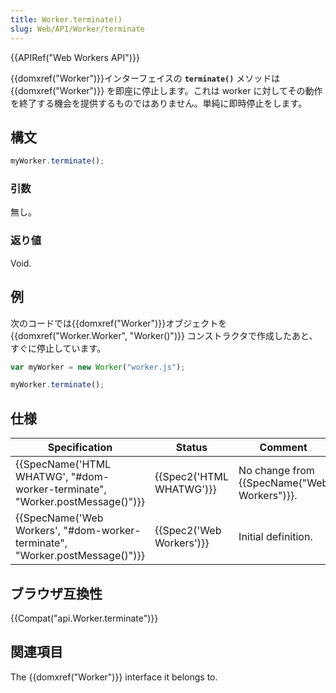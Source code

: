```yaml
---
title: Worker.terminate()
slug: Web/API/Worker/terminate
---
```

{{APIRef("Web Workers API")}}

{{domxref("Worker")}}インターフェイスの **`terminate()`** メソッドは {{domxref("Worker")}} を即座に停止します。これは worker に対してその動作を終了する機会を提供するものではありません。単純に即時停止をします。

## 構文

```js
myWorker.terminate();
```

### 引数

無し。

### 返り値

Void.

## 例

次のコードでは{{domxref("Worker")}}オブジェクトを{{domxref("Worker.Worker", "Worker()")}} コンストラクタで作成したあと、すぐに停止しています。

```js
var myWorker = new Worker("worker.js");

myWorker.terminate();
```

## 仕様

| Specification                                                                                        | Status                           | Comment                                              |
| ---------------------------------------------------------------------------------------------------- | -------------------------------- | ---------------------------------------------------- |
| {{SpecName('HTML WHATWG', "#dom-worker-terminate", "Worker.postMessage()")}} | {{Spec2('HTML WHATWG')}} | No change from {{SpecName("Web Workers")}}. |
| {{SpecName('Web Workers', "#dom-worker-terminate", "Worker.postMessage()")}} | {{Spec2('Web Workers')}} | Initial definition.                                  |

## ブラウザ互換性

{{Compat("api.Worker.terminate")}}

## 関連項目

The {{domxref("Worker")}} interface it belongs to.
